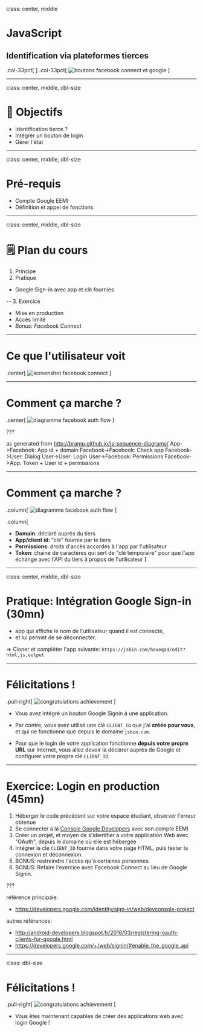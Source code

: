 class: center, middle

# JavaScript
## Identification via plateformes tierces

.col-33pct[&nbsp;]
.col-33pct[
  ![boutons facebook connect et google](./img/buttons.png)
]

---
class: center, middle, dbl-size
# 🎯 Objectifs

+ Identification tierce ?
+ Intégrer un bouton de login
+ Gérer l'état

---
class: center, middle, dbl-size
# Pré-requis

+ Compte Google EEMI
+ Définition et appel de fonctions

---
class: center, middle, dbl-size
# 🗒️ Plan du cours

1. Principe
2. Pratique
  + Google Sign-in avec app et clé fournies

--
3. Exercice
  + Mise en production
  + Accès limité
  + *Bonus: Facebook Connect*

---
# Ce que l'utilisateur voit

.center[
  ![screenshot facebook connect](./img/screenshot.jpg)
]

---
# Comment ça marche ?

.center[
  ![diagramme facebook auth flow](./img/diagram.svg)
]

???

as generated from http://bramp.github.io/js-sequence-diagrams/
    App->Facebook: App id + domain
    Facebook->Facebook: Check app
    Facebook->User: Dialog
    User->User: Login
    User->Facebook: Permissions
    Facebook->App: Token + User id + permissions

---
# Comment ça marche ?

.column[
  ![diagramme facebook auth flow](./img/diagram.svg)
]

.column[
- **Domain**: déclaré auprès du tiers
- **App/client id**: "clé" fournie par le tiers
- **Permissions**: droits d'accès accordés à l'app par l'utilisateur
- **Token**: chaine de caractères qui sert de "clé temporaire" pour que l'app échange avec l'API du tiers à propos de l'utilisateur
]

---
class: center, middle, dbl-size
# Pratique: Intégration Google Sign-in (30mn)

- app qui affiche le nom de l'utilisateur quand il est connecté,
- et lui permet de se déconnecter.

=> Cloner et compléter l'app suivante: `https://jsbin.com/haxeqad/edit?html,js,output`

---
# Félicitations !

.pull-right[
  ![congratulations achievement](./img/thumbs-up.jpg)
]

- Vous avez intégré un bouton Google Signin à une application.

- Par contre, vous avez utilisé une clé `CLIENT_ID` que j'ai **créée pour vous**, et qui ne fonctionne que depuis le domaine `jsbin.com`.

- Pour que le login de votre application fonctionne **depuis votre propre URL** sur Internet, vous allez devoir la déclarer auprès de Google et configurer votre propre clé `CLIENT_ID`.

---
# Exercice: Login en production (45mn)

1. Héberger le code précédent sur votre espace étudiant, observer l'erreur obtenue
2. Se connecter à la [Console Google Developers](https://console.developers.google.com/project/_/apiui/apis/library) avec son compte EEMI
3. Créer un projet, et moyen de s'identifier à votre application Web avec "OAuth", depuis le domaine où elle est hébergée
4. Intégrer la clé `CLIENT_ID` fournie dans votre page HTML, puis tester la connexion et déconnexion.
5. BONUS: restreindre l'accès qu'à certaines personnes.
6. BONUS: Refaire l'exercice avec Facebook Connect au lieu de Google Signin.

???

référence principale:
- https://developers.google.com/identity/sign-in/web/devconsole-project

autres références:
- http://android-developers.blogspot.fr/2016/03/registering-oauth-clients-for-google.html
- https://developers.google.com/+/web/signin/#enable_the_google_api

---
class: dbl-size
# Félicitations !

.pull-right[
  ![congratulations achievement](./img/thumbs-up.jpg)
]

- Vous êtes maintenant capables de créer des applications web avec login Google !
